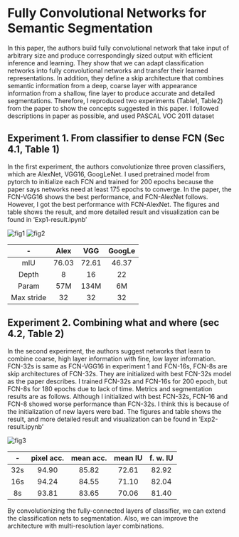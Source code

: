 # Fully Convolutional Networks for Semantic Segmentation

In this paper, the authors build fully convolutional network that take input of arbitrary size and produce correspondingly sized output with efficient inference and learning. They show that we can adapt classification networks into fully convolutional networks and transfer their learned representations. In addition, they define a skip architecture that combines semantic information from a deep, coarse layer with appearance information from a shallow, fine layer to produce accurate and detailed segmentations.
Therefore, I reproduced two experiments (Table1, Table2) from the paper to show the concepts suggested in this paper. I followed descriptions in paper as possible, and used PASCAL VOC 2011 dataset

## Experiment 1. From classifier to dense FCN (Sec 4.1, Table 1)
In the first experiment, the authors convolutionize three proven classifiers, which are AlexNet, VGG16, GoogLeNet. I used pretrained model from pytorch to initialize each FCN and trained for 200 epochs because the paper says networks need at least 175 epochs to converge. In the paper, the FCN-VGG16 shows the best performance, and FCN-AlexNet follows. However, I got the best performance with FCN-AlexNet. The figures and table shows the result, and more detailed result and visualization can be found in ‘Exp1-result.ipynb’ 

![fig1](https://user-images.githubusercontent.com/52485688/87548598-b1be3880-c6e7-11ea-80a0-0ec7b08404e3.png)
![fig2](https://user-images.githubusercontent.com/52485688/87548604-b387fc00-c6e7-11ea-832b-63f8485d1c1e.png)

|-|	Alex|	VGG|	GoogLe|
|:----:|:----:|:----:|:----:|
|mIU|	76.03|	72.61|46.37|
|Depth|	8|	16|	22|
|Param|	57M|	134M|	6M|
|Max stride|	32|	32|	32|


## Experiment 2. Combining what and where (sec 4.2, Table 2)
In the second experiment, the authors suggest networks that learn to combine coarse, high layer information with fine, low layer information. FCN-32s is same as FCN-VGG16 in experiment 1 and FCN-16s, FCN-8s are skip architectures of FCN-32s. They are initialized with best FCN-32s model as the paper describes. I trained FCN-32s and FCN-16s for 200 epoch, but FCN-8s for 180 epochs due to lack of time. Metrics and segmentation results are as follows. Although I initialized with best FCN-32s, FCN-16 and FCN-8 showed worse performance than FCN-32s. I think this is because of the initialization of new layers were bad. The figures and table shows the result, and more detailed result and visualization can be found in ‘Exp2-result.ipynb’ 

![fig3](https://user-images.githubusercontent.com/52485688/87548610-b551bf80-c6e7-11ea-912d-36d6f6dd94b1.png)

|-|	pixel acc.|	mean acc.|	mean IU|	f. w. IU|
|:----:|:----:|:----:|:----:|:----:|
|32s|	94.90|	85.82|	72.61|	82.92|
|16s|	94.24|	84.55|	71.10|	82.04|
|8s|	93.81|	83.65|	70.06|	81.40|


By convolutionizing the fully-connected layers of classifier, we can extend the classification nets to segmentation. Also, we can improve the architecture with multi-resolution layer combinations.
